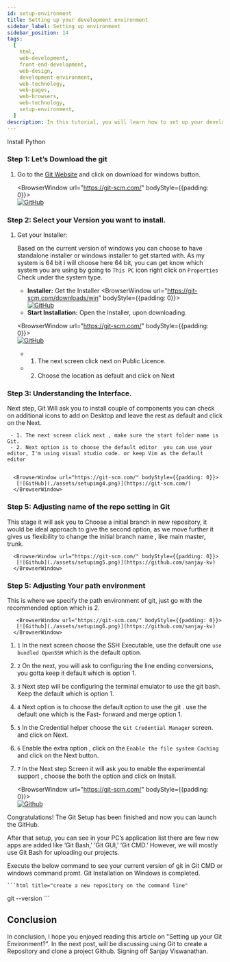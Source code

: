 ```yaml
---
id: setup-environment
title: Setting up your development environment
sidebar_label: Setting up environment
sidebar_position: 14
tags:
  [
    html,
    web-development,
    front-end-development,
    web-design,
    development-environment,
    web-technology,
    web-pages,
    web-browsers,
    web-technology,
    setup-environment,
  ]
description: In this tutorial, you will learn how to set up your development environment for HTML development.
---
```

  
Install Python
  
  ### Step 1: Let’s Download the git 
  
  1. Go to the [Git Website](https://git-scm.com/) and click on download for windows button.
  
      <BrowserWindow url="https://git-scm.com/" bodyStyle={{padding: 0}}>    
       [![GitHub](./assets/setupimg1.png)](https://git-scm.com/)
      </BrowserWindow>
  
  
  ### Step 2: Select your Version you want to install.

  1. Get your Installer:

     Based on the current version of windows you can choose to have standalone installer or windows installer to get started with. As my system is 64 bit i will choose here 64 bit, you can get know which system you are using by going to ``This PC`` icon right click on ``Properties`` Check under the system type. 
  
       - **Installer:** Get the Installer
      <BrowserWindow url="https://git-scm.com/downloads/win" bodyStyle={{padding: 0}}>    
       [![GitHub](./assets/setupimg2.png)](https://git-scm.com/downloads/win)
      </BrowserWindow>
          
  
       - **Start Installation:** Open the Installer, upon downloading. 
            
     
      <BrowserWindow url="https://git-scm.com/" bodyStyle={{padding: 0}}>    
       [![GitHub](./assets/setupimg3.png)](https://git-scm.com/)
      </BrowserWindow>
  
     - 1. The next screen click next on Public Licence.
     - 2. Choose the location as default and click on Next
  
  
  
  ### Step 3: Understanding the Interface.
  
  Next step, Git Will ask you to install couple of components you can check on additional icons to add on Desktop and leave the rest as default and click on the Next.

     - 1. The next screen click next , make sure the start folder name is Git.
     - 2. Next option is to choose the default editor  you can use your editor, I'm using visual studio code. or keep Vim as the default editor
  
       
      <BrowserWindow url="https://git-scm.com/" bodyStyle={{padding: 0}}>    
       [![GitHub](./assets/setupimg4.png)](https://git-scm.com/)
      </BrowserWindow>      
  
     
  ### Step 5:  Adjusting name of the repo setting in Git
  
  This stage it will ask you to Choose a initial branch in new repository, it would be ideal approach to give the second option, as we move further it gives us flexibility to change the initial branch name , like main master, trunk. 
  
  
      <BrowserWindow url="https://git-scm.com/" bodyStyle={{padding: 0}}>    
       [![Github](./assets/setupimg5.png)](https://github.com/sanjay-kv)
      </BrowserWindow>
  
     
  ### Step 5:  Adjusting Your path environment

  This is where we specify the path environment of git, just go with the recommended option which is 2.
  
       <BrowserWindow url="https://git-scm.com/" bodyStyle={{padding: 0}}>    
       [![Github](./assets/setupimg6.png)](https://github.com/sanjay-kv)
      </BrowserWindow>
  
  
  1. ``1`` In the next screen choose the SSH Executable, use the default one ``use bundled OpenSSH`` which is the default option.
  2. ``2`` On the next, you will ask to configuring the line ending conversions, you gotta keep it default which is option 1.
  3. ``3`` Next step will be configuring the terminal emulator to use the git bash. Keep the default which is option 1.
  4. ``4`` Next option is to choose the default option to use the git . use the default one which is the Fast- forward and merge option 1.
  5. ``5`` In the Credential helper choose the ``Git Credential Manager`` screen. and click on Next.
  6. ``6`` Enable the extra option , click on the ``Enable the file system Caching`` and click on the Next button.
  7.  ``7`` In the Next step Screen it will ask you to enable the experimental support , choose the both the option and click on Install. 
  
       <BrowserWindow url="https://git-scm.com/" bodyStyle={{padding: 0}}>    
       [![Github](./assets/setupimg8.png)](https://github.com/sanjay-kv)
      </BrowserWindow>
  
  Congratulations! The Git Setup has been finished and now you can launch the GitHub.
  
  After that setup, you can see in your PC’s application list there are few new apps are added like ‘Git Bash,’ ‘Git GUI,’ ‘Git CMD.’ However, we will mostly use Git Bash for uploading our projects.
  
  Execute the below command to see your current version of git in Git CMD or windows command promt. Git Installation on Windows is completed.
  
    ```html title="create a new repository on the command line"
  git --version
      ```
  
  
  ## Conclusion
  
  In conclusion, I hope you enjoyed reading this article on "Setting up your Git Environment?". In the next post, will be discussing using Git to create a Repository and clone a project Github.  Signing off Sanjay Viswanathan.
